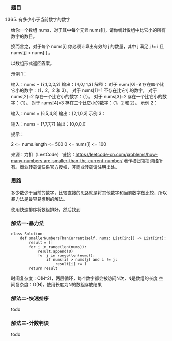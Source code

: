 ### 题目

1365. 有多少小于当前数字的数字

给你一个数组 nums，对于其中每个元素 nums[i]，请你统计数组中比它小的所有数字的数目。

换而言之，对于每个 nums[i] 你必须计算出有效的 j 的数量，其中 j 满足 j != i 且 nums[j] < nums[i] 。

以数组形式返回答案。

示例 1：

输入：nums = [8,1,2,2,3]
输出：[4,0,1,1,3]
解释： 
对于 nums[0]=8 存在四个比它小的数字：（1，2，2 和 3）。 
对于 nums[1]=1 不存在比它小的数字。
对于 nums[2]=2 存在一个比它小的数字：（1）。 
对于 nums[3]=2 存在一个比它小的数字：（1）。 
对于 nums[4]=3 存在三个比它小的数字：（1，2 和 2）。
示例 2：

输入：nums = [6,5,4,8]
输出：[2,1,0,3]
示例 3：

输入：nums = [7,7,7,7]
输出：[0,0,0,0]
 

提示：

2 <= nums.length <= 500
0 <= nums[i] <= 100

来源：力扣（LeetCode）
链接：https://leetcode-cn.com/problems/how-many-numbers-are-smaller-than-the-current-number/
著作权归领扣网络所有。商业转载请联系官方授权，非商业转载请注明出处。

### 思路

多少数少于当前的数字，比较直接的思路就是将其他数字和当前数字做比较，所以暴力法是最容易想到的解法。

使用快速排序将数组排好，然后找到

### 解法一-暴力法

```python3
class Solution:
    def smallerNumbersThanCurrent(self, nums: List[int]) -> List[int]:
        result = []
        for i in range(len(nums)):
            result.append(0)
            for j in range(len(nums)):
                if nums[i] > nums[j] and i != j:
                    result[i] += 1
        return result
```
时间复杂度：O(N^2)，两层循环，每个数字都会被访问N次，N是数组的长度
空间复杂度：O(N)，使用长度为N的数组存放结果

### 解法二-快速排序

todo

### 解法三-计数判读

todo
